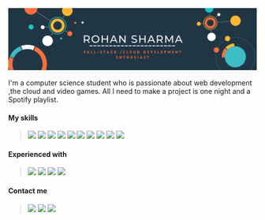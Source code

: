 <img src="https://raw.githubusercontent.com/purry03/purry03/master/banner.png" alt="banner that says Rohan Sharma , Full-Stack / Web Development Enthusiast">

I'm a computer science student who is passionate about web development ,the cloud and video games. All I need to make a project is one night and a Spotify playlist.

#### My skills

><a href="#"><img src="https://img.shields.io/badge/HTML-239120?style=for-the-badge&logo=html5&logoColor=white"></a>
<a href="#"><img src="https://img.shields.io/badge/CSS-239120?&style=for-the-badge&logo=css3&logoColor=white"></a>
<a href="#"><img src="https://img.shields.io/badge/Bootstrap-563D7C?style=for-the-badge&logo=bootstrap&logoColor=white"></a>
<a href="#"><img src="https://img.shields.io/badge/JavaScript-F7DF1E?style=for-the-badge&logo=javascript&logoColor=black"></a>
<a href="#"><img src="https://img.shields.io/badge/Node.js-43853D?style=for-the-badge&logo=node.js&logoColor=white"></a>
<a href="#"><img src="https://img.shields.io/badge/Express.js-404D59?style=for-the-badge"></a>
<a href="#"><img src="https://img.shields.io/badge/MongoDB-4EA94B?style=for-the-badge&logo=mongodb&logoColor=white"></a>
<a href="#"><img src="https://img.shields.io/badge/C%2B%2B-00599C?style=for-the-badge&logo=c%2B%2B&logoColor=white"></a>
<a href="#"><img src="https://img.shields.io/badge/Python-3776AB?style=for-the-badge&logo=python&logoColor=white"></a>
<a href="#"><img src="https://img.shields.io/badge/Markdown-000000?style=for-the-badge&logo=markdown&logoColor=white"></a>
#### Experienced with
><a href="#"><img src="https://img.shields.io/badge/Google_Cloud-4285F4?style=for-the-badge&logo=google-cloud&logoColor=white"></a>
<a href="#"><img src="https://img.shields.io/badge/Amazon_AWS-232F3E?style=for-the-badge&logo=amazon-aws&logoColor=white"></a>
<a href="#"><img src="https://img.shields.io/badge/Heroku-430098?style=for-the-badge&logo=heroku&logoColor=white"></a>
<a href="#"><img src="https://img.shields.io/badge/Visual_Studio_2019-5C2D91?style=for-the-badge&logo=visual%20studio&logoColor=white"></a>
#### Contact me
><a href="https://www.linkedin.com/in/rohan-sharma-5b77bb1b3/"><img src="https://img.shields.io/badge/LinkedIn-0077B5?style=for-the-badge&logo=linkedin&logoColor=white"></a>
<a href="mailto:perseus1715@gmail.com"><img src="https://img.shields.io/badge/Gmail-D14836?style=for-the-badge&logo=gmail&logoColor=white"></a>
<a href="https://github.com/purry03"><img src="https://img.shields.io/badge/GitHub-100000?style=for-the-badge&logo=github&logoColor=white"></a>
